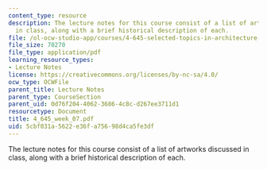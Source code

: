 ```yaml
---
content_type: resource
description: The lecture notes for this course consist of a list of artworks discussed
  in class, along with a brief historical description of each.
file: /ol-ocw-studio-app/courses/4-645-selected-topics-in-architecture-architecture-from-1750-to-the-present-fall-2004/5cbf031a5622e36fa75698d4ca5fe3df_4_645_week_07.pdf
file_size: 70270
file_type: application/pdf
learning_resource_types:
- Lecture Notes
license: https://creativecommons.org/licenses/by-nc-sa/4.0/
ocw_type: OCWFile
parent_title: Lecture Notes
parent_type: CourseSection
parent_uid: 0d76f204-4062-3686-4c8c-d267ee3711d1
resourcetype: Document
title: 4_645_week_07.pdf
uid: 5cbf031a-5622-e36f-a756-98d4ca5fe3df
---
```

The lecture notes for this course consist of a list of artworks discussed in class, along with a brief historical description of each.